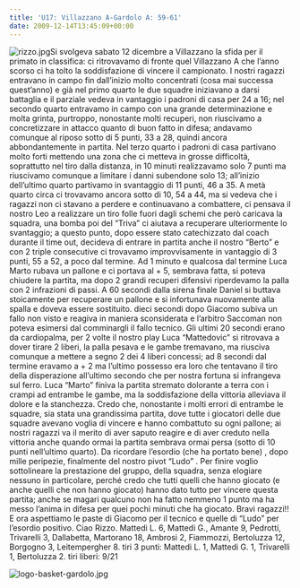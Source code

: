 ```yaml
---
title: 'U17: Villazzano A-Gardolo A: 59-61'
date: 2009-12-14T13:45:09+00:00
---
```

![rizzo.jpg](http://www.basketgardolo.it/wp-content/uploads/2009/10/rizzo.jpg)Si svolgeva sabato 12 dicembre a Villazzano la sfida per il primato in classifica: ci ritrovavamo di fronte quel Villazzano A che l’anno scorso ci ha tolto la soddisfazione di vincere il campionato. I nostri ragazzi entravano in campo fin dall’inizio molto concentrati (cosa mai successa quest’anno) e già nel primo quarto le due squadre iniziavano a darsi battaglia e il parziale vedeva in vantaggio i padroni di casa per 24 a 16; nel secondo quarto entravamo in campo con una grande determinazione e molta grinta, purtroppo, nonostante molti recuperi, non riuscivamo a concretizzare in attacco quanto di buon fatto in difesa; andavamo comunque al riposo sotto di 5 punti, 33 a 28, quindi ancora abbondantemente in partita.  Nel terzo quarto i padroni di casa partivano molto forti mettendo una zona che ci metteva in grosse difficoltà, soprattutto nel tiro dalla distanza, in 10 minuti realizzavamo solo 7 punti ma riuscivamo comunque a limitare i danni subendone solo 13; all’inizio dell’ultimo quarto partivamo in svantaggio di 11 punti, 46 a 35. A metà quarto circa ci trovavamo ancora sotto di 10, 54 a 44, ma si vedeva che i ragazzi non ci stavano a perdere e continuavano a combattere, ci pensava il nostro Leo a realizzare un tiro folle fuori dagli schemi che però caricava la squadra, una bomba poi del “Triva” ci aiutava a recuperare ulteriormente lo svantaggio; a questo punto, dopo essere stato catechizzato dal coach durante il time out, decideva di entrare in partita anche il nostro “Berto” e con 2 triple consecutive ci trovavamo improvvisamente in vantaggio di 3 punti, 55 a 52, a poco dal termine. Ad 1 minuto e qualcosa dal termine Luca Marto rubava un pallone e ci portava al + 5, sembrava fatta, si poteva chiudere la partita, ma dopo 2 grandi recuperi difensivi riperdevamo la palla con 2 infrazioni di passi. A 60 secondi dalla sirena finale Daniel si buttava stoicamente per recuperare un pallone e si infortunava nuovamente alla spalla e doveva essere sostituito. dieci secondi dopo Giacomo subiva un fallo non visto e reagiva in maniera sconsiderata e l’arbitro Saccoman non poteva esimersi dal comminargli il fallo tecnico. Gli ultimi 20 secondi erano da cardiopalma, per 2 volte il nostro play Luca “Mattedovic” si ritrovava a dover tirare 2 liberi, la palla pesava e le gambe tremavano, ma riusciva comunque a mettere a segno 2 dei 4 liberi concessi; ad 8 secondi dal termine eravamo a + 2 ma l’ultimo possesso era loro che tentavano il tiro della disperazione all’ultimo secondo che per nostra fortuna si infrangeva sul ferro. Luca “Marto” finiva la partita stremato dolorante a terra con i crampi ad entrambe le gambe, ma la soddisfazione della vittoria alleviava il dolore e la stanchezza. Credo che, nonostante i molti errori di entrambe le squadre, sia stata una grandissima partita, dove tutte i giocatori delle due squadre avevano voglia di vincere e hanno combattuto su ogni pallone; ai nostri ragazzi va il merito di aver saputo reagire e di aver creduto nella vittoria anche quando ormai la partita sembrava ormai persa (sotto di 10 punti nell’ultimo quarto). Da ricordare l’esordio (che ha portato bene) , dopo mille peripezie, finalmente del nostro pivot “Ludo” . Per finire voglio sottolineare la prestazione del gruppo, della squadra, senza elogiare nessuno in particolare, perché credo che tutti quelli che hanno giocato (e anche quelli che non hanno giocato) hanno dato tutto per vincere questa partita; anche se magari qualcuno non ha fatto nemmeno 1 punto ma ha messo l’anima in difesa per quei pochi minuti che ha giocato. Bravi ragazzi!! E ora aspettiamo le paste di Giacomo per il tecnico e quelle di “Ludo” per l’esordio positivo. Ciao Rizzo. Mattedi L. 6, Mattedi G., Amante 9, Pedrotti, Trivarelli 3, Dallabetta, Martorano 18, Ambrosi 2, Fiammozzi, Bertoluzza 12, Borgogno 3, Leitempergher 8. tiri 3 punti: Mattedi L. 1, Mattedi G. 1, Trivarelli 1, Bertoluzza 2. tiri liberi: 9/21

![logo-basket-gardolo.jpg](http://www.basketgardolo.it/wp-content/uploads/2009/08/logo-basket-gardolo.jpg)